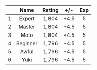 | |Name|Rating|+/-|Exp|
|-|:--:|:----:|:-:|:-:|
|1|Expert|1,804|+4.5|5|
|2|Master|1,804|+4.5|5|
|3|Moto|1,804|+4.5|5|
|4|Beginner|1,796|-4.5|5|
|5|Awful|1,796|-4.5|5|
|6|Yuki|1,796|-4.5|5|
